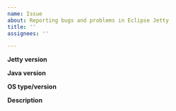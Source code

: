 ```yaml
---
name: Issue
about: Reporting bugs and problems in Eclipse Jetty
title: ''
assignees: ''

---
```


**Jetty version**

**Java version**

**OS type/version**

**Description**



